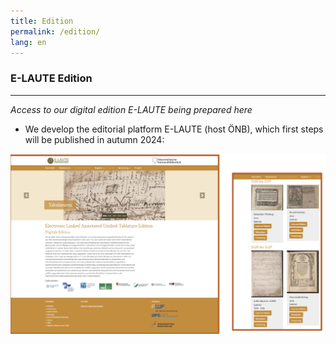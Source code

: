 ```yaml
---
title: Edition
permalink: /edition/
lang: en
---
```


### E-LAUTE Edition
___
_Access to our digital edition E-LAUTE being prepared here_
- We develop the editorial platform E-LAUTE (host ÖNB), which first steps will be published in autumn 2024:  
<img class="left" src="/assets/img/Ed_platform_001.png"/>

